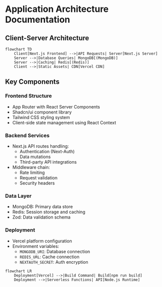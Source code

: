 # Application Architecture Documentation

## Client-Server Architecture

```mermaid
flowchart TD
    Client[Next.js Frontend] -->|API Requests| Server[Next.js Server]
    Server -->|Database Queries| MongoDB[(MongoDB)]
    Server -->|Caching| Redis[(Redis)]
    Client -->|Static Assets| CDN[Vercel CDN]
```

## Key Components

### Frontend Structure

- App Router with React Server Components
- Shadcn/ui component library
- Tailwind CSS styling system
- Client-side state management using React Context

### Backend Services

- Next.js API routes handling:
  - Authentication (Next-Auth)
  - Data mutations
  - Third-party API integrations
- Middleware chain:
  - Rate limiting
  - Request validation
  - Security headers

### Data Layer

- MongoDB: Primary data store
- Redis: Session storage and caching
- Zod: Data validation schema

### Deployment

- Vercel platform configuration
- Environment variables:
  - `MONGODB_URI`: Database connection
  - `REDIS_URL`: Cache connection
  - `NEXTAUTH_SECRET`: Auth encryption

```mermaid
flowchart LR
    Deployment[Vercel] -->|Build Command| Build[npm run build]
    Deployment -->|Serverless Functions| API[Node.js Runtime]
```
